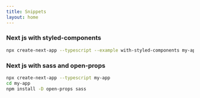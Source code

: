 ```yaml
---
title: Snippets
layout: home
---
```


### Next js with styled-components
```bash
npx create-next-app --typescript --example with-styled-components my-app
```

### Next js with sass and open-props
```bash
npx create-next-app --typescript my-app
cd my-app
npm install -D open-props sass
```